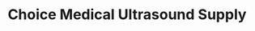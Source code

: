 ---
title: "Choice Medical Ultrasound Supply"
url: /pasadena/choice-medical-ultrasound-supply/
shop: medical supply
---